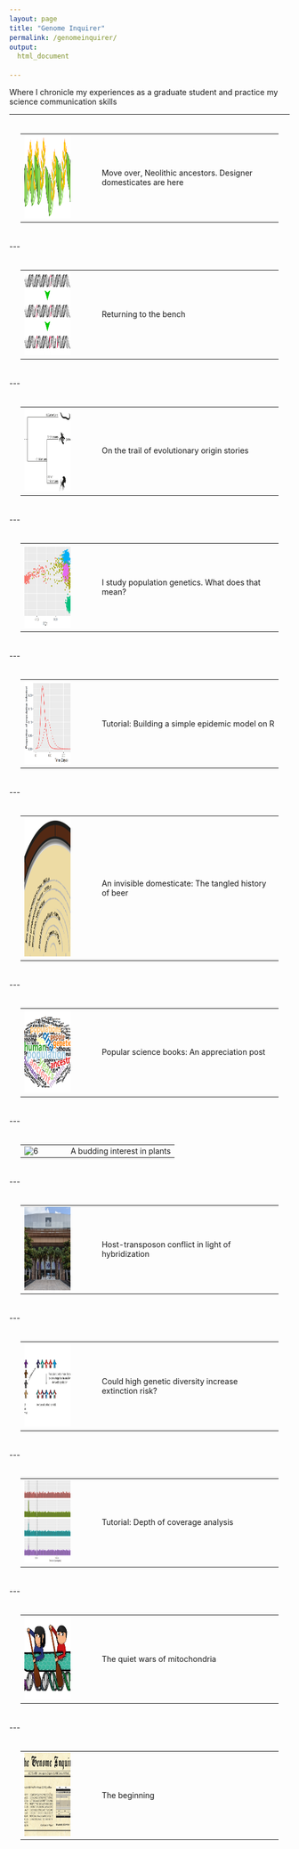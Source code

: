 ```yaml
---
layout: page
title: "Genome Inquirer"
permalink: /genomeinquirer/
output: 
  html_document
  
---
```



Where I chronicle my experiences as a graduate student and practice my science communication skills  

---


<table style="padding:20px">
  <tr style="cursor: pointer;" onclick="window.location='https://ornobalam.github.io/denovodomesticate'" >
    <td> 
         <img src="../assets/denovo.png"  alt="13" width = 150vw height = 150vw 
         display =block margin= 50vw>
         </td>
 <td>&emsp;&emsp;</td>
 <td style="width:70%">Move over, Neolithic ancestors. Designer domesticates are here</td>
  </tr>
</table>
---
<table style="padding:20px">
  <tr >
    <td> 
         <img src="../assets/ratchet.png"  alt="12" width = 150vw height = 150vw
         display =block margin= 50vw></td>
 <td>&emsp;&emsp;</td>     
 <td style="width:70%">Returning to the bench</td>
  </tr>
</table>
---
<table style="padding:20px">
  <tr>
    <td> 
         <img src="../assets/origin.png"  alt="11" width = 150px height = 150px
         object-fit:cover></td>
 <td>&emsp;&emsp;</td>     
 <td style="width:70%">On the trail of evolutionary origin stories</td>
  </tr>
</table> 
---
<table style="padding:20px"> 
  <tr>
    <td> 
         <img src="../assets/pca.png"  alt="10" width = 150px height = 150px
         object-fit:cover></td>
 <td>&emsp;&emsp;</td>     
 <td style="width:70%">I study population genetics. What does that mean?</td>
  </tr>
</table>  
---
<table style="padding:20px">
  <tr>
    <td> 
         <img src="../assets/epidemic.png"  alt="9" width = 150px height = 150px
         object-fit:cover></td>
 <td>&emsp;&emsp;</td>     
 <td style="width:70%">Tutorial: Building a simple epidemic model on R</td>
  </tr>
</table>  
---
<table style="padding:20px">
  <tr>
    <td> 
         <img src="../assets/beer.png"  alt="8" width = 150px height = 250px
         object-fit:cover></td>
 <td>&emsp;&emsp;</td>     
 <td style="width:70%">An invisible domesticate: The tangled history of beer</td>
  </tr>
</table>  
---
<table style="padding:20px">  
  <tr>
    <td> 
         <img src="../assets/popsci.png"  alt="7" width = 150px height = 150px
         object-fit:cover></td>
<td>&emsp;&emsp;</td>    
 <td style="width:70%">Popular science books: An appreciation post</td>
  </tr>
</table> 
---
<table style="padding:20px">  
  <tr>
    <td> 
         <img src="../assets/bud.png"  alt="6" width = 150px height = 150px
         object-fit:cover></td>
 <td>&emsp;&emsp;</td>     
 <td style="width:70%">A budding interest in plants</td>
  </tr>
</table> 
---
<table style="padding:20px">
  <tr>
    <td> 
         <img src="../assets/abudhabi.jpg"  alt="5" width = 150px height = 150px
         object-fit:cover></td>
<td>&emsp;&emsp;</td>      
 <td style="width:70%">Host-transposon conflict in light of hybridization</td>
  </tr>
</table>
---
<table style="padding:20px">
  <tr>
    <td> 
         <img src="../assets/risk.jpg"  alt="4" width = 150px height = 150px
         object-fit:cover></td>
 <td>&emsp;&emsp;</td>     
 <td style="width:70%">Could high genetic diversity increase extinction risk?</td>
  </tr>
</table>  
---
  <table style="padding:20px">
   <tr>
    <td> 
         <img src="../assets/coverage.png"  alt="3" width = 150px height = 150px
         object-fit:cover></td>
 <td>&emsp;&emsp;</td>      
 <td style="width:70%">Tutorial: Depth of coverage analysis</td>
  </tr>
</table>
---
<table style="padding:20px">
  <tr>
    <td> 
         <img src="../assets/mito.png"  alt="2" width = 150px height = 150px
         object-fit:cover></td>
 <td>&emsp;&emsp;</td>     
 <td style="width:70%">The quiet wars of mitochondria</td>
  </tr>
</table>  
---
<table style="padding:20px"> 
  <tr>
    <td> 
         <img src="../assets/theme.png"  alt="1" width = 150px height = 150px
         object-fit:cover></td>
 <td>&emsp;&emsp;</td>     
 <td style="width:70%">The beginning</td>
  </tr>
 </table> 

  
  
